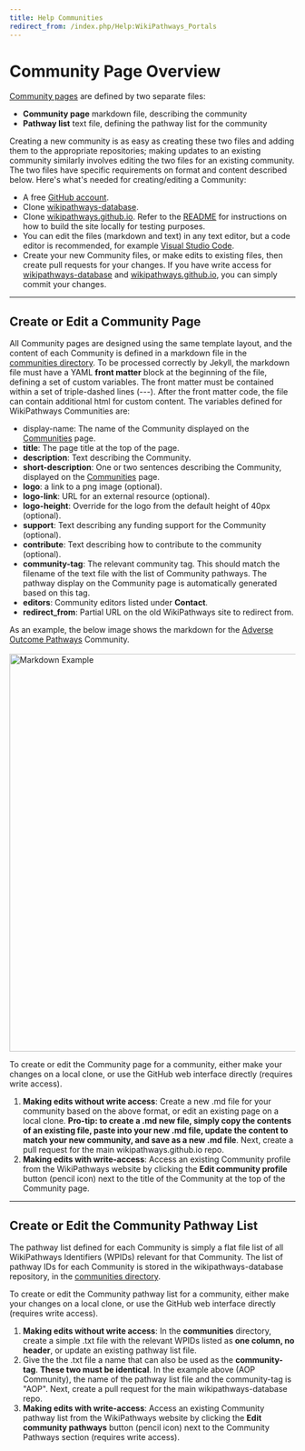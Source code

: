 ```yaml
---
title: Help Communities
redirect_from: /index.php/Help:WikiPathways_Portals
---
```

<h1>Community Page Overview</h1>
<p><a href="/browse/communities.html">Community pages</a> are defined by two separate files:</p>
<ul>
    <li><b>Community page</b> markdown file, describing the community</li>
    <li><b>Pathway list</b> text file, defining the pathway list for the community</li>
</ul>
<p>Creating a new community is as easy as creating these two files and adding them to the appropriate repositories; making updates to an existing community similarly involves editing the two files for an existing community. The two files have specific requirements on format and content described below. Here's what's needed for creating/editing a Community:</p>
<ul>
    <li>A free <a href="https://www.github.com/" target="_blank">GitHub account</a>.</li>
    <li>Clone <a href="https://github.com/wikipathways/wikipathways-database" target=_blank>wikipathways-database</a>.</li>
    <li>Clone <a href="https://github.com/wikipathways/wikipathways.github.io" target=_blank>wikipathways.github.io</a>. Refer to the <a href="https://github.com/wikipathways/wikipathways.github.io#readme">README</a> for instructions on how to build the site locally for testing purposes.</li>
    <li>You can edit the files (markdown and text) in any text editor, but a code editor is recommended, for example <a href="https://code.visualstudio.com/" target=_blank>Visual Studio Code</a>.</li>
    <li>Create your new Community files, or make edits to existing files, then create pull requests for your changes. If you have write access for <a href="https://github.com/wikipathways/wikipathways-database" target=_blank>wikipathways-database</a> and <a href="https://github.com/wikipathways/wikipathways.github.io" target=_blank>wikipathways.github.io</a>, you can simply commit your changes.</li>
</ul>
<hr>
<div id="create community">
<h2>Create or Edit a Community Page</h2>
<p>All Community pages are designed using the same template layout, and the content of each Community is defined in a markdown file in the <a href="https://github.com/wikipathways/wikipathways.github.io/tree/main/_communities" target=_blank>communities directory</a>. To be processed correctly by Jekyll, the markdown file must have a YAML <b>front matter</b> block at the beginning of the file, defining a set of custom variables. The front matter must be contained within a set of triple-dashed lines (---). After the front matter code, the file can contain additional html for custom content. The variables defined for WikiPathways Communities are:</p>
<ul>
<li>display-name: The name of the Community displayed on the <a href="https://wikipathways.org/browse/communities.html" target=_blank>Communities</a> page.</li>
<li><b>title</b>: The page title at the top of the page.</li>
<li><b>description</b>: Text describing the Community.</li>
<li><b>short-description</b>: One or two sentences describing the Community, displayed on the <a href="https://wikipathways.org/browse/communities.html" target=_blank>Communities</a> page.</li>
<li><b>logo</b>: a link to a png image (optional).</li>
<li><b>logo-link</b>: URL for an external resource (optional).</li>
<li><b>logo-height</b>: Override for the logo from the default height of 40px (optional).</li>
<li><b>support</b>: Text describing any funding support for the Community (optional).</li>
<li><b>contribute</b>: Text describing how to contribute to the community (optional).</li>
<li><b>community-tag</b>: The relevant community tag. This should match the filename of the text file with the list of Community pathways. The pathway display on the Community page is automatically generated based on this tag.</li>
<li><b>editors</b>: Community editors listed under <b>Contact</b>.</li>
<li><b>redirect_from</b>: Partial URL on the old WikiPathways site to redirect from.</li>
</ul>
<p>As an example, the below image shows the markdown for the <a href="https://wikipathways.org/communities/aop.html" target=_blank>Adverse Outcome Pathways</a> Community.<br /><br />
<img src="/assets/img/help/MarkdownExample.png" alt="Markdown Example" width="700">
</p>
<p>To create or edit the Community page for a community, either make your changes on a local clone, or use the GitHub web interface directly (requires write access).</p>
<ol>
<li><b>Making edits without write access</b>: Create a new .md file for your community based on the above format, or edit an existing page on a local clone. <b>Pro-tip: to create a .md new file, simply copy the contents of an existing file, paste into your new .md file, update the content to match your new community, and save as a new .md file</b>. Next, create a pull request for the main wikipathways.github.io repo.</li>
<li><b>Making edits with write-access</b>: Access an existing Community profile from the WikiPathways website by clicking the <b>Edit community profile</b> button (pencil icon) next to the title of the Community at the top of the Community page.</li>
</ol>
</div>
<hr>
<div id="update community">
<h2>Create or Edit the Community Pathway List</h2> 
<p>The pathway list defined for each Community is simply a flat file list of all WikiPathways Identifiers (WPIDs) relevant for that Community. The list of pathway IDs for each Community is stored in the wikipathways-database repository, in the <a href="https://github.com/wikipathways/wikipathways-database/tree/main/communities" target="_blank">communities directory</a>.</p>

<p>To create or edit the Community pathway list for a community, either make your changes on a local clone, or use the GitHub web interface directly (requires write access).</p>
<ol>
<li><b>Making edits without write access</b>: In the <b>communities</b> directory, create a simple .txt file with the relevant WPIDs listed as <b>one column, no header</b>, or update an existing pathway list file.</li>
<li>Give the the .txt file a name that can also be used as the <b>community-tag</b>. <b>These two must be identical</b>. In the example above (AOP Community), the name of the pathway list file and the community-tag is "AOP". Next, create a pull request for the main wikipathways-database repo.</li>
<li><b>Making edits with write-access</b>: Access an existing Community pathway list from the WikiPathways website by clicking the <b>Edit community pathways</b> button (pencil icon) next to the Community Pathways section (requires write access).</li>
</ol>
</div>
